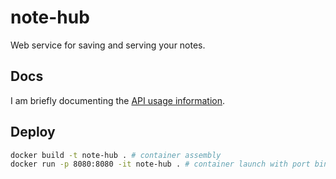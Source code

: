 # note-hub
Web service for saving and serving your notes.

## Docs
I am briefly documenting the [API usage information](https://github.com/beryll1um/note-hub/docs/).

## Deploy
```bash
docker build -t note-hub . # container assembly
docker run -p 8080:8080 -it note-hub . # container launch with port binding
```